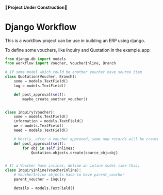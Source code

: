 #### 🚧Project Under Construction🚧

# Django Workflow

This is a workflow project can be use in building an ERP using django.

To define some vouchers, like Inquiry and Quotation in the example_app:
```python
from django.db import models
from workflow import Voucher, VoucherInline, Branch

# If some model which could be another voucher have source item
class Quotation(Voucher, Branch):
    some = models.TextField()
    log = models.TextField()

    def post_approval(self):
        maybe_create_another_voucher()


class Inquiry(Voucher):
    some = models.TextField()
    information = models.TextField()
    we = models.TextField()
    need = models.TextField()

    # Mostly, after a voucher approved, some new records will be created and connected by the inlines.
    def post_approval(self):
        for obj in self.inlines:
            Quotation.objects.create(source_obj=obj)


# If a Voucher have inlines, define an inline model like this:
class InquiryInline(VoucherInline):
    # VoucherInline objects have to have parent_voucher
    parent_voucher = Inquiry

    details = models.TextField()

```
